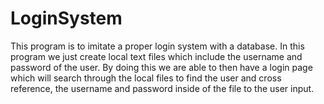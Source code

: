 # LoginSystem

This program is to imitate a proper login system with a database.
In this program we just create local text files which include the username and password of the user. 
By doing this we are able to then have a login page which will search through the local files to find the user and cross reference,
the username and password inside of the file to the user input.
